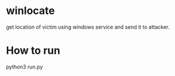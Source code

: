 # winlocate
get location of victim using windows service and send it to attacker.

# How to run
python3 run.py
